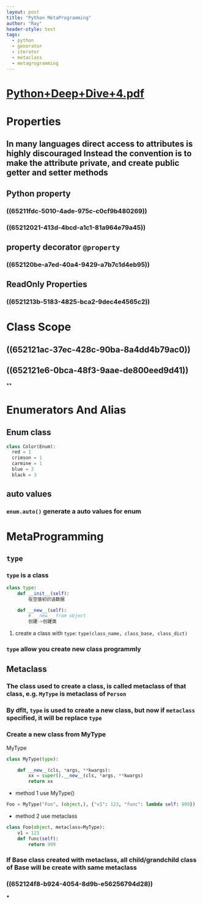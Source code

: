 ```yaml
---
layout: post
title: "Python MetaProgramming"
author: "Ray"
header-style: text
tags:
  - python
  - generator
  - iterator
  - metaclass
  - metagrogramming
---
```


# [Python+Deep+Dive+4.pdf](../assets/Python+Deep+Dive+4_1696669164886_0.pdf)

# Properties

## In many languages direct access to attributes is highly discouraged Instead the convention is to make the attribute private, and create public getter and setter methods

## Python property

### ((65211fdc-5010-4ade-975c-c0cf9b480269))

### ((65212021-413d-4bcd-a1c1-81a964e79a45))

## property decorator `@property`

### ((652120be-a7ed-40a4-9429-a7b7c1d4eb95))

## ReadOnly Properties

### ((6521213b-5183-4825-bca2-9dec4e4565c2))

# Class Scope

## ((652121ac-37ec-428c-90ba-8a4dd4b79ac0))

## ((652121e6-0bca-48f3-9aae-de800eed9d41))

\*\*

# Enumerators And Alias

## Enum class

``` python
class Color(Enum):
  red = 1
  crimson = 1
  carmine = 1
  blue = 2
  black = 3
```

## auto values

### `enum.auto()` generate a auto values for enum

# MetaProgramming

## `type`

### `type` is a **class**

``` python
class type:
    def __init__(self):
        在空值初识话数据

    def __new__(self):
        # __new__ from object
        创建->创建类
```

1.  create a class with `type`:
    `type(class_name, class_base, class_dict)`

### `type` allow you create new class programmly

## Metaclass

### The class used to create a class, is called **metaclass** of that class, e.g. `MyType` is metaclass of `Person`

### By dflt, `type` is used to create a new class, but now if `metaclass` specified, it will be replace `type`

### Create a new class from MyType

MyType

``` python
class MyType(type):

    def __new__(cls, *args, **kwargs):
        xx = super().__new__(cls, *args, **kwargs)
        return xx
```

-   method 1 use MyType()

``` python
Foo = MyType("Foo", (object,), {"v1": 123, "func": lambda self: 999})
```

-   method 2 use metaclass

``` python
class Foo(object, metaclass=MyType):
    v1 = 123
    def func(self):
        return 999
```

### If Base class created with metaclass, all child/grandchild class of Base will be create with same metaclass

### ((652124f8-b924-4054-8d9b-e56256794d28))

**\***
